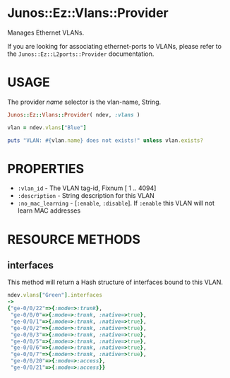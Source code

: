 # Junos::Ez::Vlans::Provider

Manages Ethernet VLANs.

If you are looking for associating ethernet-ports to VLANs, please refer to the `Junos::Ez::L2ports::Provider` documentation.

# USAGE

The provider *name* selector is the vlan-name, String. 

```ruby
Junos::Ez::Vlans::Provider( ndev, :vlans )

vlan = ndev.vlans["Blue"]

puts "VLAN: #{vlan.name} does not exists!" unless vlan.exists?
```

# PROPERTIES

  - `:vlan_id` - The VLAN tag-id, Fixnum [ 1 .. 4094]
  - `:description` - String description for this VLAN
  - `:no_mac_learning` - [`:enable`, `:disable`].  If `:enable` this VLAN will not learn MAC addresses

# RESOURCE METHODS

## interfaces

This method will return a Hash structure of interfaces bound to this VLAN.
```ruby
ndev.vlans["Green"].interfaces
-> 
{"ge-0/0/22"=>{:mode=>:trunk},
 "ge-0/0/0"=>{:mode=>:trunk, :native=>true},
 "ge-0/0/1"=>{:mode=>:trunk, :native=>true},
 "ge-0/0/2"=>{:mode=>:trunk, :native=>true},
 "ge-0/0/3"=>{:mode=>:trunk, :native=>true},
 "ge-0/0/5"=>{:mode=>:trunk, :native=>true},
 "ge-0/0/6"=>{:mode=>:trunk, :native=>true},
 "ge-0/0/7"=>{:mode=>:trunk, :native=>true},
 "ge-0/0/20"=>{:mode=>:access},
 "ge-0/0/21"=>{:mode=>:access}}
```
